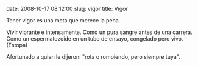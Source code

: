 date: 2008-10-17 08:12:00
slug: vigor
title: Vigor

Tener vigor es una meta que merece la pena.

Vivir vibrante e intensamente. Como un pura sangre antes de una carrera. Como un espermatozoide en un tubo de ensayo, congelado pero vivo. (Estopa)

Afortunado a quien le dijeron: "rota o rompiendo, pero siempre tuya".

